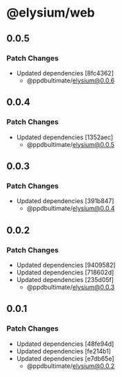 # @elysium/web

## 0.0.5

### Patch Changes

- Updated dependencies [8fc4362]
  - @ppdbultimate/elysium@0.0.6

## 0.0.4

### Patch Changes

- Updated dependencies [1352aec]
  - @ppdbultimate/elysium@0.0.5

## 0.0.3

### Patch Changes

- Updated dependencies [391b847]
  - @ppdbultimate/elysium@0.0.4

## 0.0.2

### Patch Changes

- Updated dependencies [9409582]
- Updated dependencies [718602d]
- Updated dependencies [235d05f]
  - @ppdbultimate/elysium@0.0.3

## 0.0.1

### Patch Changes

- Updated dependencies [48fe94d]
- Updated dependencies [fe214b1]
- Updated dependencies [e7db65e]
  - @ppdbultimate/elysium@0.0.2
